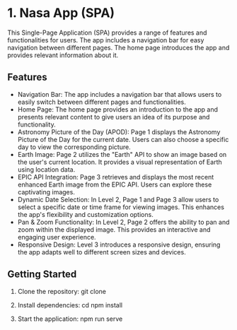 # 1. Nasa App (SPA)

This Single-Page Application (SPA) provides a range of features and functionalities for users. The app includes a navigation bar for easy navigation between different pages. The home page introduces the app and provides relevant information about it.

## Features

- Navigation Bar: The app includes a navigation bar that allows users to easily switch between different pages and functionalities.
- Home Page: The home page provides an introduction to the app and presents relevant content to give users an idea of its purpose and functionality.
- Astronomy Picture of the Day (APOD): Page 1 displays the Astronomy Picture of the Day for the current date. Users can also choose a specific day to view the corresponding picture.
- Earth Image: Page 2 utilizes the "Earth" API to show an image based on the user's current location. It provides a visual representation of Earth using location data.
- EPIC API Integration: Page 3 retrieves and displays the most recent enhanced Earth image from the EPIC API. Users can explore these captivating images.
- Dynamic Date Selection: In Level 2, Page 1 and Page 3 allow users to select a specific date or time frame for viewing images. This enhances the app's flexibility and customization options.
- Pan & Zoom Functionality: In Level 2, Page 2 offers the ability to pan and zoom within the displayed image. This provides an interactive and engaging user experience.
- Responsive Design: Level 3 introduces a responsive design, ensuring the app adapts well to different screen sizes and devices.

## Getting Started

1. Clone the repository:
   git clone <repository-url>

2. Install dependencies:
   cd <project-directory>
   npm install

3. Start the application:
   npm run serve
